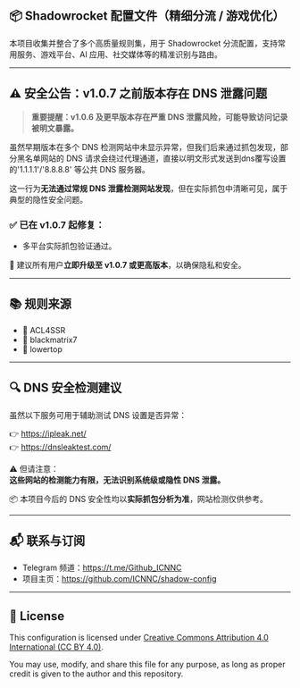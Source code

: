 
## 📦 Shadowrocket 配置文件（精细分流 / 游戏优化）

本项目收集并整合了多个高质量规则集，用于 Shadowrocket 分流配置，支持常用服务、游戏平台、AI 应用、社交媒体等的精准识别与路由。

---

## ⚠️ 安全公告：v1.0.7 之前版本存在 DNS 泄露问题

> **重要提醒：v1.0.6 及更早版本存在严重 DNS 泄露风险，可能导致访问记录被明文暴露。**

虽然早期版本在多个 DNS 检测网站中未显示异常，但我们后来通过抓包发现，部分黑名单网站的 DNS 请求会绕过代理通道，直接以明文形式发送到dns覆写设置的'1.1.1.1'/'8.8.8.8' 等公共 DNS 服务器。

这一行为**无法通过常规 DNS 泄露检测网站发现**，但在实际抓包中清晰可见，属于典型的隐性安全问题。

### ✅ 已在 v1.0.7 起修复：

- 多平台实际抓包验证通过。

📢 建议所有用户**立即升级至 v1.0.7 或更高版本**，以确保隐私和安全。

---

## 📚 规则来源

- 🔗 ACL4SSR  
- 🔗 blackmatrix7  
- 🔗 lowertop  

---

## 🔍 DNS 安全检测建议

虽然以下服务可用于辅助测试 DNS 设置是否异常：

👉 https://ipleak.net/  
👉 https://dnsleaktest.com/  

⚠️ 但请注意：  
**这些网站的检测能力有限，无法识别系统级或隐性 DNS 泄露。**

📦 本项目今后的 DNS 安全性均以**实际抓包分析为准**，网站检测仅供参考。

---

## 📬 联系与订阅

- Telegram 频道：https://t.me/Github_ICNNC  
- 项目主页：https://github.com/ICNNC/shadow-config  

---

## 📄 License

This configuration is licensed under [Creative Commons Attribution 4.0 International (CC BY 4.0)](https://creativecommons.org/licenses/by/4.0/).

You may use, modify, and share this file for any purpose, as long as proper credit is given to the author and this repository.

